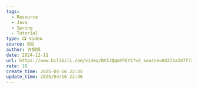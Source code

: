 ```yaml
---
tags:
  - Resource
  - Java
  - Spring
  - Tutorial
type: 📺 Video
source: B站
author: 许锅锅
date: 2024-12-11
url: https://www.bilibili.com/video/BV1JQqmYPEY2?vd_source=84272a2d7f72158b38778819be5bc6ad&spm_id_from=333.788.videopod.sections
rate: 10
create_time: 2025-04-16 22:35
update_time: 2025/04/16 22:36
---
```

